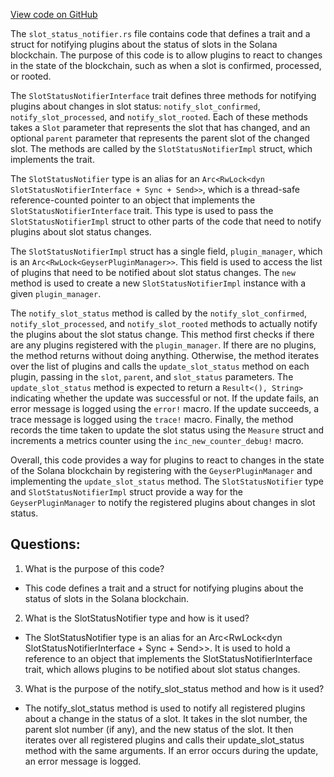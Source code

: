 [View code on GitHub](https://github.com/solana-labs/solana/blob/master/geyser-plugin-manager/src/slot_status_notifier.rs)

The `slot_status_notifier.rs` file contains code that defines a trait and a struct for notifying plugins about the status of slots in the Solana blockchain. The purpose of this code is to allow plugins to react to changes in the state of the blockchain, such as when a slot is confirmed, processed, or rooted.

The `SlotStatusNotifierInterface` trait defines three methods for notifying plugins about changes in slot status: `notify_slot_confirmed`, `notify_slot_processed`, and `notify_slot_rooted`. Each of these methods takes a `Slot` parameter that represents the slot that has changed, and an optional `parent` parameter that represents the parent slot of the changed slot. The methods are called by the `SlotStatusNotifierImpl` struct, which implements the trait.

The `SlotStatusNotifier` type is an alias for an `Arc<RwLock<dyn SlotStatusNotifierInterface + Sync + Send>>`, which is a thread-safe reference-counted pointer to an object that implements the `SlotStatusNotifierInterface` trait. This type is used to pass the `SlotStatusNotifierImpl` struct to other parts of the code that need to notify plugins about slot status changes.

The `SlotStatusNotifierImpl` struct has a single field, `plugin_manager`, which is an `Arc<RwLock<GeyserPluginManager>>`. This field is used to access the list of plugins that need to be notified about slot status changes. The `new` method is used to create a new `SlotStatusNotifierImpl` instance with a given `plugin_manager`.

The `notify_slot_status` method is called by the `notify_slot_confirmed`, `notify_slot_processed`, and `notify_slot_rooted` methods to actually notify the plugins about the slot status change. This method first checks if there are any plugins registered with the `plugin_manager`. If there are no plugins, the method returns without doing anything. Otherwise, the method iterates over the list of plugins and calls the `update_slot_status` method on each plugin, passing in the `slot`, `parent`, and `slot_status` parameters. The `update_slot_status` method is expected to return a `Result<(), String>` indicating whether the update was successful or not. If the update fails, an error message is logged using the `error!` macro. If the update succeeds, a trace message is logged using the `trace!` macro. Finally, the method records the time taken to update the slot status using the `Measure` struct and increments a metrics counter using the `inc_new_counter_debug!` macro.

Overall, this code provides a way for plugins to react to changes in the state of the Solana blockchain by registering with the `GeyserPluginManager` and implementing the `update_slot_status` method. The `SlotStatusNotifier` type and `SlotStatusNotifierImpl` struct provide a way for the `GeyserPluginManager` to notify the registered plugins about changes in slot status.
## Questions: 
 1. What is the purpose of this code?
- This code defines a trait and a struct for notifying plugins about the status of slots in the Solana blockchain.

2. What is the SlotStatusNotifier type and how is it used?
- The SlotStatusNotifier type is an alias for an Arc<RwLock<dyn SlotStatusNotifierInterface + Sync + Send>>. It is used to hold a reference to an object that implements the SlotStatusNotifierInterface trait, which allows plugins to be notified about slot status changes.

3. What is the purpose of the notify_slot_status method and how is it used?
- The notify_slot_status method is used to notify all registered plugins about a change in the status of a slot. It takes in the slot number, the parent slot number (if any), and the new status of the slot. It then iterates over all registered plugins and calls their update_slot_status method with the same arguments. If an error occurs during the update, an error message is logged.
